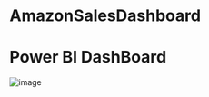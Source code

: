 # AmazonSalesDashboard

# Power BI DashBoard

![image](https://github.com/user-attachments/assets/36569c98-b72f-420a-9ad4-626c71780f6f)
